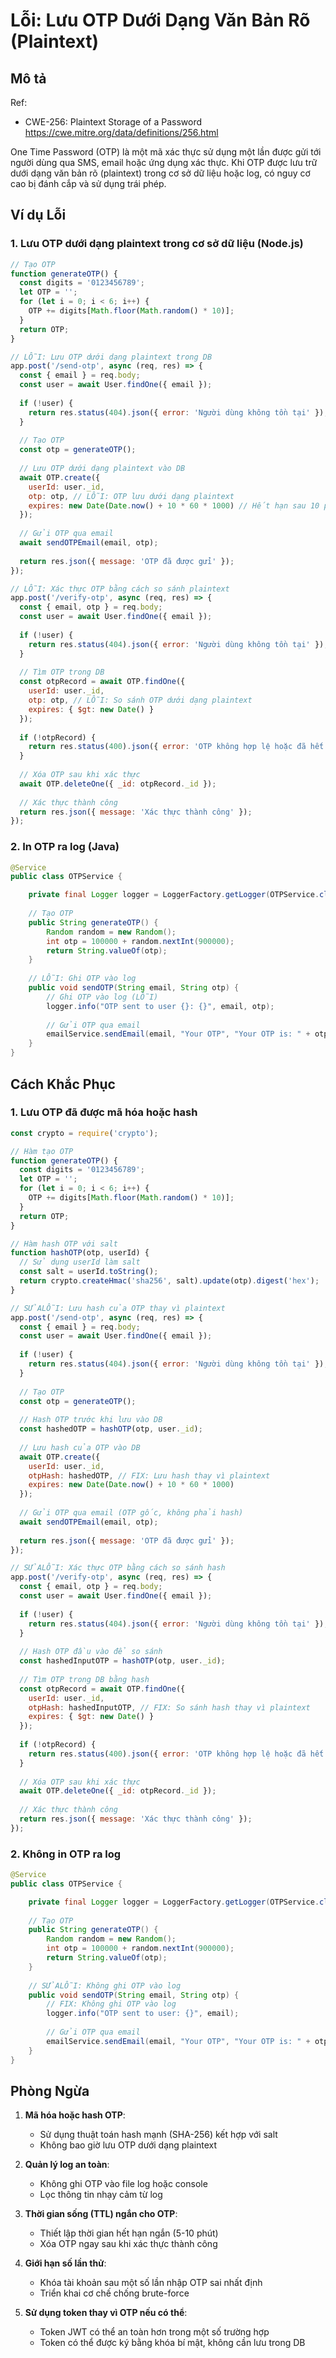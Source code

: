 # Lỗi: Lưu OTP Dưới Dạng Văn Bản Rõ (Plaintext)

## Mô tả

Ref:
- CWE-256: Plaintext Storage of a Password
https://cwe.mitre.org/data/definitions/256.html

One Time Password (OTP) là một mã xác thực sử dụng một lần được gửi tới người dùng qua SMS, email hoặc ứng dụng xác thực. Khi OTP được lưu trữ dưới dạng văn bản rõ (plaintext) trong cơ sở dữ liệu hoặc log, có nguy cơ cao bị đánh cắp và sử dụng trái phép.

## Ví dụ Lỗi

### 1. Lưu OTP dưới dạng plaintext trong cơ sở dữ liệu (Node.js)

```javascript
// Tạo OTP
function generateOTP() {
  const digits = '0123456789';
  let OTP = '';
  for (let i = 0; i < 6; i++) {
    OTP += digits[Math.floor(Math.random() * 10)];
  }
  return OTP;
}

// LỖI: Lưu OTP dưới dạng plaintext trong DB
app.post('/send-otp', async (req, res) => {
  const { email } = req.body;
  const user = await User.findOne({ email });
  
  if (!user) {
    return res.status(404).json({ error: 'Người dùng không tồn tại' });
  }
  
  // Tạo OTP
  const otp = generateOTP();
  
  // Lưu OTP dưới dạng plaintext vào DB
  await OTP.create({
    userId: user._id,
    otp: otp, // LỖI: OTP lưu dưới dạng plaintext
    expires: new Date(Date.now() + 10 * 60 * 1000) // Hết hạn sau 10 phút
  });
  
  // Gửi OTP qua email
  await sendOTPEmail(email, otp);
  
  return res.json({ message: 'OTP đã được gửi' });
});

// LỖI: Xác thực OTP bằng cách so sánh plaintext
app.post('/verify-otp', async (req, res) => {
  const { email, otp } = req.body;
  const user = await User.findOne({ email });
  
  if (!user) {
    return res.status(404).json({ error: 'Người dùng không tồn tại' });
  }
  
  // Tìm OTP trong DB
  const otpRecord = await OTP.findOne({
    userId: user._id,
    otp: otp, // LỖI: So sánh OTP dưới dạng plaintext
    expires: { $gt: new Date() }
  });
  
  if (!otpRecord) {
    return res.status(400).json({ error: 'OTP không hợp lệ hoặc đã hết hạn' });
  }
  
  // Xóa OTP sau khi xác thực
  await OTP.deleteOne({ _id: otpRecord._id });
  
  // Xác thực thành công
  return res.json({ message: 'Xác thực thành công' });
});
```

### 2. In OTP ra log (Java)

```java
@Service
public class OTPService {

    private final Logger logger = LoggerFactory.getLogger(OTPService.class);
    
    // Tạo OTP
    public String generateOTP() {
        Random random = new Random();
        int otp = 100000 + random.nextInt(900000);
        return String.valueOf(otp);
    }
    
    // LỖI: Ghi OTP vào log
    public void sendOTP(String email, String otp) {
        // Ghi OTP vào log (LỖI)
        logger.info("OTP sent to user {}: {}", email, otp);
        
        // Gửi OTP qua email
        emailService.sendEmail(email, "Your OTP", "Your OTP is: " + otp);
    }
}
```

## Cách Khắc Phục

### 1. Lưu OTP đã được mã hóa hoặc hash

```javascript
const crypto = require('crypto');

// Hàm tạo OTP
function generateOTP() {
  const digits = '0123456789';
  let OTP = '';
  for (let i = 0; i < 6; i++) {
    OTP += digits[Math.floor(Math.random() * 10)];
  }
  return OTP;
}

// Hàm hash OTP với salt
function hashOTP(otp, userId) {
  // Sử dụng userId làm salt
  const salt = userId.toString();
  return crypto.createHmac('sha256', salt).update(otp).digest('hex');
}

// SỬALỖI: Lưu hash của OTP thay vì plaintext
app.post('/send-otp', async (req, res) => {
  const { email } = req.body;
  const user = await User.findOne({ email });
  
  if (!user) {
    return res.status(404).json({ error: 'Người dùng không tồn tại' });
  }
  
  // Tạo OTP
  const otp = generateOTP();
  
  // Hash OTP trước khi lưu vào DB
  const hashedOTP = hashOTP(otp, user._id);
  
  // Lưu hash của OTP vào DB
  await OTP.create({
    userId: user._id,
    otpHash: hashedOTP, // FIX: Lưu hash thay vì plaintext
    expires: new Date(Date.now() + 10 * 60 * 1000)
  });
  
  // Gửi OTP qua email (OTP gốc, không phải hash)
  await sendOTPEmail(email, otp);
  
  return res.json({ message: 'OTP đã được gửi' });
});

// SỬALỖI: Xác thực OTP bằng cách so sánh hash
app.post('/verify-otp', async (req, res) => {
  const { email, otp } = req.body;
  const user = await User.findOne({ email });
  
  if (!user) {
    return res.status(404).json({ error: 'Người dùng không tồn tại' });
  }
  
  // Hash OTP đầu vào để so sánh
  const hashedInputOTP = hashOTP(otp, user._id);
  
  // Tìm OTP trong DB bằng hash
  const otpRecord = await OTP.findOne({
    userId: user._id,
    otpHash: hashedInputOTP, // FIX: So sánh hash thay vì plaintext
    expires: { $gt: new Date() }
  });
  
  if (!otpRecord) {
    return res.status(400).json({ error: 'OTP không hợp lệ hoặc đã hết hạn' });
  }
  
  // Xóa OTP sau khi xác thực
  await OTP.deleteOne({ _id: otpRecord._id });
  
  // Xác thực thành công
  return res.json({ message: 'Xác thực thành công' });
});
```

### 2. Không in OTP ra log

```java
@Service
public class OTPService {

    private final Logger logger = LoggerFactory.getLogger(OTPService.class);
    
    // Tạo OTP
    public String generateOTP() {
        Random random = new Random();
        int otp = 100000 + random.nextInt(900000);
        return String.valueOf(otp);
    }
    
    // SỬALỖI: Không ghi OTP vào log
    public void sendOTP(String email, String otp) {
        // FIX: Không ghi OTP vào log
        logger.info("OTP sent to user: {}", email);
        
        // Gửi OTP qua email
        emailService.sendEmail(email, "Your OTP", "Your OTP is: " + otp);
    }
}
```

## Phòng Ngừa

1. **Mã hóa hoặc hash OTP**:
   - Sử dụng thuật toán hash mạnh (SHA-256) kết hợp với salt
   - Không bao giờ lưu OTP dưới dạng plaintext

2. **Quản lý log an toàn**:
   - Không ghi OTP vào file log hoặc console
   - Lọc thông tin nhạy cảm từ log

3. **Thời gian sống (TTL) ngắn cho OTP**:
   - Thiết lập thời gian hết hạn ngắn (5-10 phút)
   - Xóa OTP ngay sau khi xác thực thành công

4. **Giới hạn số lần thử**:
   - Khóa tài khoản sau một số lần nhập OTP sai nhất định
   - Triển khai cơ chế chống brute-force

5. **Sử dụng token thay vì OTP nếu có thể**:
   - Token JWT có thể an toàn hơn trong một số trường hợp
   - Token có thể được ký bằng khóa bí mật, không cần lưu trong DB 